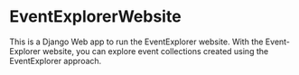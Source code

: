 # EventExplorerWebsite
This is a Django Web app to run the EventExplorer website. With the Event-Explorer website, you can explore event collections created using the EventExplorer approach.
